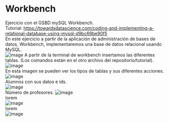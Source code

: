 # Workbench
Ejercicio con el GSBD mySQL Workbench.<br>
Tutorial: https://towardsdatascience.com/coding-and-implementing-a-relational-database-using-mysql-d9bc69be90f5<br>
En este ejercicio a partir de la aplicación de administración de bases de datos, Workbench, implementaremos una base de datos relacional usando MySQL.<br>
![image](https://user-images.githubusercontent.com/91051075/159240111-b5c08f00-b158-4823-9811-3dba74a62b59.png)
A partir de la terminal de workbench insertamos las diferentes tablas. (Los comandos están en el otro archivo del repositorio/tutorial). <br>
![image](https://user-images.githubusercontent.com/91051075/159240229-769ad3ed-184b-49db-a09a-7bc4054de209.png) <br>
En esta imagen se pueden ver los tipos de tablas y sus diferentes acciones. <br>
![image](https://user-images.githubusercontent.com/91051075/159240378-3a882a0f-a7ab-401d-9455-692d933da1fc.png) <br>
Alumnos con sus datos e ids. <br>
![image](https://user-images.githubusercontent.com/91051075/159240471-0d24e3d0-a077-4127-ae6f-0df44ca2753f.png) <br>
Número de profesores.
![image](https://user-images.githubusercontent.com/91051075/159240603-c9194b9c-b56d-42b1-8be6-fb55ccd4f90e.png) <br>
lorem <br>
![image](https://user-images.githubusercontent.com/91051075/159240753-70bb5660-897f-42a2-99b9-57dfa5cca118.png) <br>
lorem <br>
![image](https://user-images.githubusercontent.com/91051075/159240895-ec3de81a-44cd-43b7-8456-28e3f137a7c3.png) <br>






